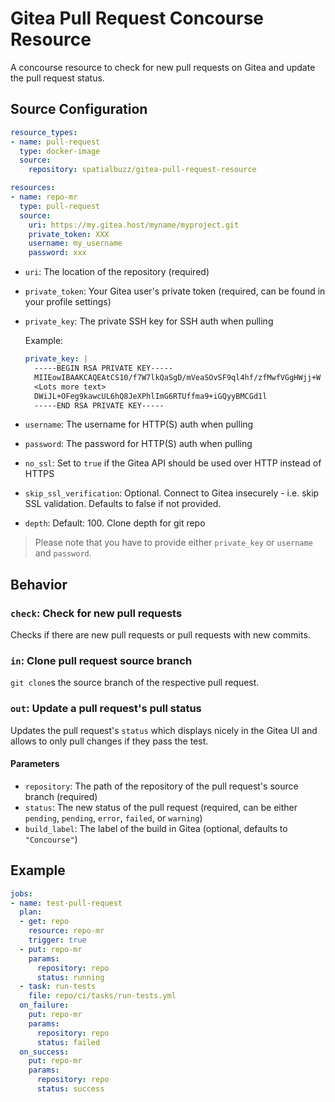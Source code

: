 # Gitea Pull Request Concourse Resource

A concourse resource to check for new pull requests on Gitea and update the pull request status.

## Source Configuration

```yaml
resource_types:
- name: pull-request
  type: docker-image
  source:
    repository: spatialbuzz/gitea-pull-request-resource

resources:
- name: repo-mr
  type: pull-request
  source:
    uri: https://my.gitea.host/myname/myproject.git
    private_token: XXX
    username: my_username
    password: xxx
```

* `uri`: The location of the repository (required)
* `private_token`: Your Gitea user's private token (required, can be found in your profile settings)
* `private_key`: The private SSH key for SSH auth when pulling

  Example:

  ```yaml
  private_key: |
    -----BEGIN RSA PRIVATE KEY-----
    MIIEowIBAAKCAQEAtCS10/f7W7lkQaSgD/mVeaSOvSF9ql4hf/zfMwfVGgHWjj+W
    <Lots more text>
    DWiJL+OFeg9kawcUL6hQ8JeXPhlImG6RTUffma9+iGQyyBMCGd1l
    -----END RSA PRIVATE KEY-----
  ```

* `username`: The username for HTTP(S) auth when pulling
* `password`: The password for HTTP(S) auth when pulling
* `no_ssl`: Set to `true` if the Gitea API should be used over HTTP instead of HTTPS
* `skip_ssl_verification`: Optional. Connect to Gitea insecurely - i.e. skip SSL validation. Defaults to false if not provided.
* `depth`: Default: 100. Clone depth for git repo

> Please note that you have to provide either `private_key` or `username` and `password`.

## Behavior

### `check`: Check for new pull requests

Checks if there are new pull requests or pull requests with new commits.

### `in`: Clone pull request source branch

`git clone`s the source branch of the respective pull request.

### `out`: Update a pull request's pull status

Updates the pull request's `status` which displays nicely in the Gitea UI and allows to only pull changes if they pass the test.

#### Parameters

* `repository`: The path of the repository of the pull request's source branch (required)
* `status`: The new status of the pull request (required, can be either `pending`, `pending`, `error`, `failed`, or `warning`)
* `build_label`: The label of the build in Gitea (optional, defaults to `"Concourse"`)

## Example

```yaml
jobs:
- name: test-pull-request
  plan:
  - get: repo
    resource: repo-mr
    trigger: true
  - put: repo-mr
    params:
      repository: repo
      status: running
  - task: run-tests
    file: repo/ci/tasks/run-tests.yml
  on_failure:
    put: repo-mr
    params:
      repository: repo
      status: failed
  on_success:
    put: repo-mr
    params:
      repository: repo
      status: success
```
